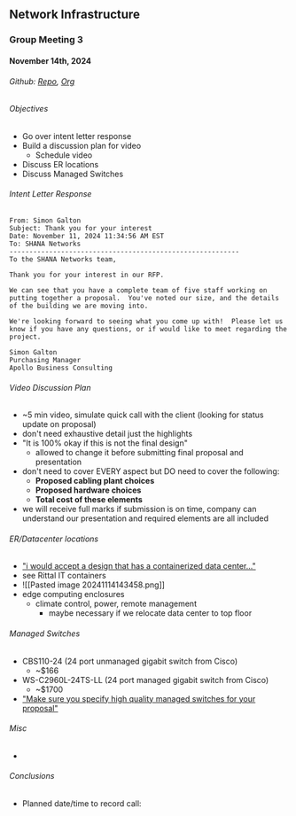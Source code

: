 ## Network Infrastructure
### Group Meeting 3
#### November 14th, 2024
###### Github: [Repo](https://github.com/eludin/G12-Network-Infrastructure), [Org](https://github.com/G12-Network-Infrastructure-2024)

###### Objectives
- Go over intent letter response
- Build a discussion plan for video
	- Schedule video
- Discuss ER locations
- Discuss Managed Switches


###### Intent Letter Response
```
From: Simon Galton  
Subject: Thank you for your interest  
Date: November 11, 2024 11:34:56 AM EST  
To: SHANA Networks  
----------------------------------------------------------  
To the SHANA Networks team,

Thank you for your interest in our RFP. 

We can see that you have a complete team of five staff working on putting together a proposal.  You've noted our size, and the details of the building we are moving into.

We're looking forward to seeing what you come up with!  Please let us know if you have any questions, or if would like to meet regarding the project.

Simon Galton  
Purchasing Manager  
Apollo Business Consulting
```

###### Video Discussion Plan
- ~5 min video, simulate quick call with the client (looking for status update on proposal)
- don't need exhaustive detail just the highlights
- "It is 100% okay if this is not the final design"
	- allowed to change it before submitting final proposal and presentation
- don't need to cover EVERY aspect but DO need to cover the following:
	- **Proposed cabling plant choices**
	- **Proposed hardware choices**
	- **Total cost of these elements**
- we will receive full marks if submission is on time, company can understand our presentation and required elements are all included

###### ER/Datacenter locations
- ["i would accept a design that has a containerized data center..."](https://www.youtube.com/watch?v=UGqQDDNGC00)
- see Rittal IT containers
- ![[Pasted image 20241114143458.png]]
- edge computing enclosures
	- climate control, power, remote management
		- maybe necessary if we relocate data center to top floor

###### Managed Switches
- CBS110-24 (24 port unmanaged gigabit switch from Cisco)
	- ~$166
- WS-C2960L-24TS-LL (24 port managed gigabit switch from Cisco)
	- ~$1700
- ["Make sure you specify high quality managed switches for your proposal"](https://www.youtube.com/watch?v=xuluwkxY60Y)

###### Misc
- 

###### Conclusions
- Planned date/time to record call: 